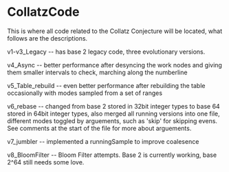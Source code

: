 # CollatzCode
This is where all code related to the Collatz Conjecture will be located, what follows are the descriptions.

v1-v3_Legacy -- has base 2 legacy code, three evolutionary versions.

v4_Async -- better performance after desyncing the work nodes and giving them smaller intervals to check, marching along the numberline

v5_Table_rebuild -- even better performance after rebuilding the table occasionally with modes sampled from a set of ranges

v6_rebase -- changed from base 2 stored in 32bit integer types to base 64 stored in 64bit integer types, also merged all running versions into one file, different modes toggled by arguements, such as 'skip' for skipping evens. See comments at the start of the file for more about arguements.

v7_jumbler -- implemented a runningSample to improve coalesence

v8_BloomFilter -- Bloom Filter attempts.  Base 2 is currently working, base 2^64 still needs some love.
